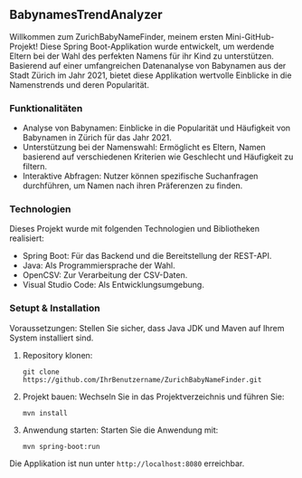 ## BabynamesTrendAnalyzer

Willkommen zum ZurichBabyNameFinder, meinem ersten Mini-GitHub-Projekt! Diese Spring Boot-Applikation wurde entwickelt, 
um werdende Eltern bei der Wahl des perfekten Namens für ihr Kind zu unterstützen. Basierend auf einer umfangreichen 
Datenanalyse von Babynamen aus der Stadt Zürich im Jahr 2021, bietet diese Applikation wertvolle Einblicke in die Namenstrends 
und deren Popularität.

### Funktionalitäten
* Analyse von Babynamen: Einblicke in die Popularität und Häufigkeit von Babynamen in Zürich für das Jahr 2021.
* Unterstützung bei der Namenswahl: Ermöglicht es Eltern, Namen basierend auf verschiedenen Kriterien wie Geschlecht und Häufigkeit zu filtern.
* Interaktive Abfragen: Nutzer können spezifische Suchanfragen durchführen, um Namen nach ihren Präferenzen zu finden.

### Technologien

Dieses Projekt wurde mit folgenden Technologien und Bibliotheken realisiert:

* Spring Boot: Für das Backend und die Bereitstellung der REST-API.
* Java: Als Programmiersprache der Wahl.
* OpenCSV: Zur Verarbeitung der CSV-Daten.
* Visual Studio Code: Als Entwicklungsumgebung.

### Setupt & Installation
Voraussetzungen: Stellen Sie sicher, dass Java JDK und Maven auf Ihrem System installiert sind.

1. Repository klonen:
   
   `git clone https://github.com/IhrBenutzername/ZurichBabyNameFinder.git`

3. Projekt bauen: Wechseln Sie in das Projektverzeichnis und führen Sie:
  
   `mvn install`

3. Anwendung starten: Starten Sie die Anwendung mit:

   `mvn spring-boot:run`

Die Applikation ist nun unter `http://localhost:8080` erreichbar.
